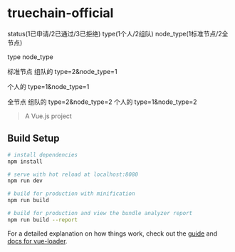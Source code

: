 # truechain-official

status(1已申请/2已通过/3已拒绝)
type(1个人/2组队)
node_type(1标准节点/2全节点)

type
node_type

标准节点
组队的
type=2&node_type=1

个人的
type=1&node_type=1

全节点
组队的
type=2&node_type=2
个人的
type=1&node_type=2

> A Vue.js project

## Build Setup

``` bash
# install dependencies
npm install

# serve with hot reload at localhost:8080
npm run dev

# build for production with minification
npm run build

# build for production and view the bundle analyzer report
npm run build --report
```

For a detailed explanation on how things work, check out the [guide](http://vuejs-templates.github.io/webpack/) and [docs for vue-loader](http://vuejs.github.io/vue-loader).
